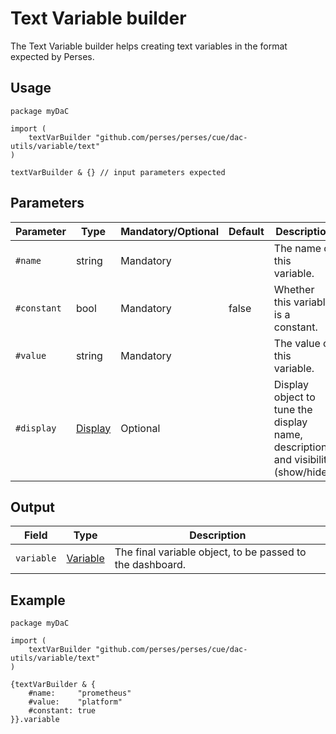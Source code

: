 # Text Variable builder

The Text Variable builder helps creating text variables in the format expected by Perses.

## Usage

```cue
package myDaC

import (
	textVarBuilder "github.com/perses/perses/cue/dac-utils/variable/text"
)

textVarBuilder & {} // input parameters expected
```

## Parameters

| Parameter   | Type                                                      | Mandatory/Optional | Default | Description                                                                      |
|-------------|-----------------------------------------------------------|--------------------|---------|----------------------------------------------------------------------------------|
| `#name`     | string                                                    | Mandatory          |         | The name of this variable.                                                       |
| `#constant` | bool                                                      | Mandatory          | false   | Whether this variable is a constant.                                             |
| `#value`    | string                                                    | Mandatory          |         | The value of this variable.                                                      |
| `#display`  | [Display](../../../api/variable.md#display-specification) | Optional           |         | Display object to tune the display name, description and visibility (show/hide). |

## Output

| Field      | Type                                                        | Description                                               |
|------------|-------------------------------------------------------------|-----------------------------------------------------------|
| `variable` | [Variable](../../../api/variable.md#variable-specification) | The final variable object, to be passed to the dashboard. |

## Example

```cue
package myDaC

import (
	textVarBuilder "github.com/perses/perses/cue/dac-utils/variable/text"
)

{textVarBuilder & {
	#name:     "prometheus"
	#value:    "platform"
	#constant: true
}}.variable
```
